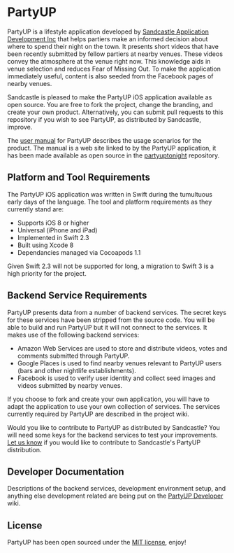 # PartyUP

PartyUP is a lifestyle application developed by [Sandcastle Application Development Inc](http://www.sandcastleapps.com) that helps partiers make an informed decision about where to spend their night on the town.  It presents short videos that have been recently submitted by fellow partiers at nearby venues.  These videos convey the atmosphere at the venue right now.  This knowledge aids in venue selection and reduces Fear of Missing Out. To make the application immediately useful, content is also seeded from the Facebook pages of nearby venues.

Sandcastle is pleased to make the PartyUP iOS application available as open source.  You are free to fork the project, change the branding, and create your own product.  Alternatively, you can submit pull requests to this repository if you wish to see PartyUP, as distributed by Sandcastle, improve.

The [user manual](http://www.partyuptonight.com/v1/support.html) for PartyUP describes the usage scenarios for the product. The manual is a web site linked to by the PartyUP application, it has been made available as open source in the [partyuptonight](https://github.com/SandcastleApps/partyuptonight) repository.

## Platform and Tool Requirements

The PartyUP iOS application was written in Swift during the tumultuous early days of the language.  The tool and platform requirements as they currently stand are:

* Supports iOS 8 or higher
* Universal (iPhone and iPad)
* Implemented in Swift 2.3
* Built using Xcode 8
* Dependancies managed via Cocoapods 1.1

Given Swift 2.3 will not be supported for long, a migration to Swift 3 is a high priority for the project.

## Backend Service Requirements

PartyUP presents data from a number of backend services.  The secret keys for these services have been stripped from the source code.  You will be able to build and run PartyUP but it will not connect to the services.  It makes use of the following backend services:

* Amazon Web Services are used to store and distribute videos, votes and comments submitted through PartyUP.
* Google Places is used to find nearby venues relevant to PartyUP users (bars and other nightlife establishments).
* Facebook is used to verify user identity and collect seed images and videos submitted by nearby venues.

If you choose to fork and create your own application, you will have to adapt the application to use your own collection of services. The services currently required by PartyUP are described in the project wiki.

Would you like to contribute to PartyUP as distributed by Sandcastle? You will need some keys for the backend services to test your improvements. [Let us know](mail:todd@sandcastleapps.com) if you would like to contribute to Sandcastle's PartyUP distribution.

## Developer Documentation

Descriptions of the backend services, development environment setup, and anything else development related are being put on the [PartyUP Developer](https://github.com/SandcastleApps/partyup/wiki) wiki.  

## License

PartyUP has been open sourced under the [MIT license](License.md), enjoy!
